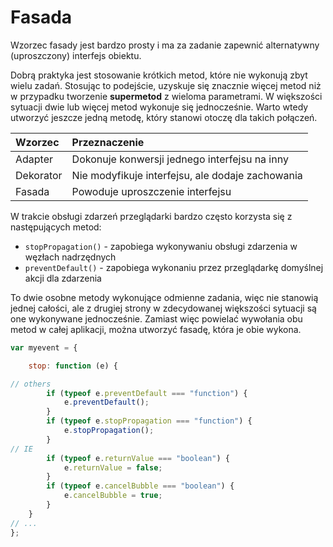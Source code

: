 # Fasada

Wzorzec fasady jest bardzo prosty i ma za zadanie zapewnić alternatywny \(uproszczony\) interfejs obiektu.

Dobrą praktyka jest stosowanie krótkich metod, które nie wykonują zbyt wielu zadań. Stosując to podejście, uzyskuje się znacznie więcej metod niż w przypadku tworzenie **supermetod** z wieloma parametrami. W  większości sytuacji dwie lub więcej metod wykonuje się jednocześnie. Warto wtedy utworzyć jeszcze jedną metodę, który stanowi otoczę dla takich połączeń.

| Wzorzec | Przeznaczenie |
| :--- | :--- |
| Adapter | Dokonuje konwersji jednego interfejsu na inny |
| Dekorator | Nie modyfikuje interfejsu, ale dodaje zachowania |
| Fasada | Powoduje uproszczenie interfejsu |

W trakcie obsługi zdarzeń przeglądarki bardzo często korzysta się z następujących metod:

* `stopPropagation()` - zapobiega wykonywaniu obsługi zdarzenia w węzłach nadrzędnych
* `preventDefault()` - zapobiega wykonaniu przez przeglądarkę domyślnej akcji dla zdarzenia

To dwie osobne metody wykonujące odmienne zadania,  więc nie stanowią jednej całości, ale z drugiej strony w zdecydowanej większości sytuacji są one wykonywane jednocześnie. Zamiast więc powielać wywołania obu metod w całej aplikacji, można utworzyć fasadę, która je obie wykona.

```js
var myevent = {

    stop: function (e) {

// others
        if (typeof e.preventDefault === "function") {
            e.preventDefault();
        }
        if (typeof e.stopPropagation === "function") {
            e.stopPropagation();
        }
// IE
        if (typeof e.returnValue === "boolean") {
            e.returnValue = false;
        }
        if (typeof e.cancelBubble === "boolean") {
            e.cancelBubble = true;
        }
    }
// ...
};
```



